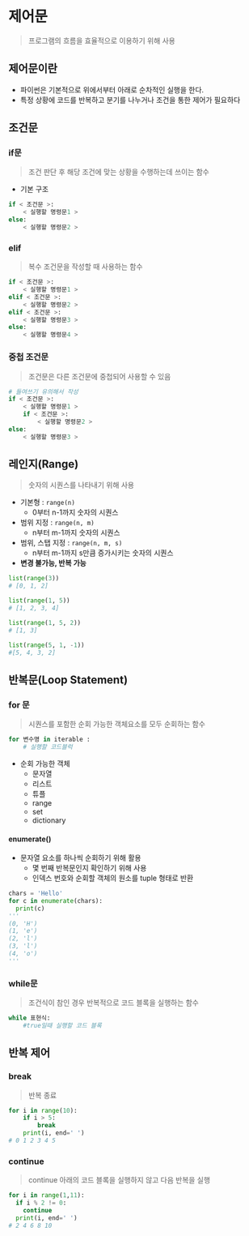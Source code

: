 # 제어문
> 프로그램의 흐름을 효율적으로 이용하기 위해 사용


## 제어문이란
- 파이썬은 기본적으로 위에서부터 아래로 순차적인 실행을 한다.
- 특정 상황에 코드를 반복하고 분기를 나누거나 조건을 통한 제어가 필요하다

## 조건문

### if문

> 조건 판단 후 해당 조건에 맞는 상황을 수행하는데 쓰이는 함수


- 기본 구조

```python
if < 조건문 >:
    < 실행할 명령문1 >
else:
    < 실행할 명령문2 >
```

### elif

> 복수 조건문을 작성할 때 사용하는 함수

```python
if < 조건문 >:
    < 실행할 명령문1 >
elif < 조건문 >:
    < 실행할 명령문2 >
elif < 조건문 >:
    < 실행할 명령문3 >
else:
    < 실행할 명령문4 >
```

### 중첩 조건문

> 조건문은 다른 조건문에 중첩되어 사용할 수 있음

```python
# 들여쓰기 유의해서 작성
if < 조건문 >:
    < 실행할 명령문1 >
    if < 조건문 >:
        < 실행할 명령문2 >
else:
    < 실행할 명령문3 >
```


## 레인지(Range)

> 숫자의 시퀀스를 나타내기 위해 사용

- 기본형 : `range(n)`
  - 0부터 n-1까지 숫자의 시퀀스
- 범위 지정 : `range(n, m)`
  - n부터 m-1까지 숫자의 시퀀스
- 범위, 스탭 지정 : `range(n, m, s)`
  - n부터 m-1까지 s만큼 증가시키는 숫자의 시퀀스
- **변경 불가능, 반복 가능**

```python
list(range(3))
# [0, 1, 2]

list(range(1, 5))
# [1, 2, 3, 4]

list(range(1, 5, 2))
# [1, 3]

list(range(5, 1, -1))
#[5, 4, 3, 2]
```

## 반복문(Loop Statement)

### for 문
> 시퀀스를 포함한 순회 가능한 객체요소를 모두 순회하는 함수

```python
for 변수명 in iterable :
    # 실행할 코드블럭
```

- 순회 가능한 객체
  - 문자열
  - 리스트
  - 튜플
  - range
  - set
  - dictionary

#### enumerate()
- 문자열 요소를 하나씩 순회하기 위해 활용
  - 몇 번째 반복문인지 확인하기 위해 사용
  - 인덱스 번호와 순회할 객체의 원소를 tuple 형태로 반환

```python
chars = 'Hello'
for c in enumerate(chars):
  print(c)
'''
(0, 'H')
(1, 'e')
(2, 'l')
(3, 'l')
(4, 'o')
'''
```

### while문
> 조건식이 참인 경우 반복적으로 코드 블록을 실행하는 함수

```python
while 표현식:
    #true일때 실행할 코드 블록
```

## 반복 제어

### break
> 반복 종료

```python
for i in range(10):
    if i > 5:
        break
    print(i, end=' ')
# 0 1 2 3 4 5
```

### continue
> continue 아래의 코드 블록을 실행하지 않고 다음 반복을 실행

```python
for i in range(1,11):
  if i % 2 != 0:
    continue
  print(i, end=' ')
# 2 4 6 8 10
```